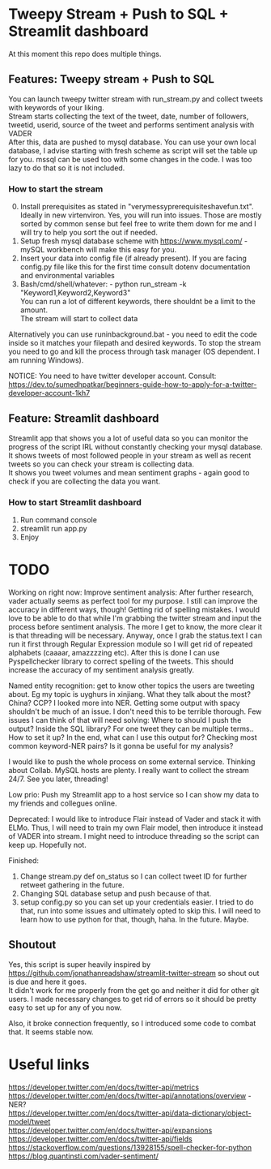 # Tweepy Stream + Push to SQL + Streamlit dashboard
At this moment this repo does multiple things.
## Features: Tweepy stream + Push to SQL
You can launch tweepy twitter stream with run_stream.py and collect tweets with keywords of your liking.  
Stream starts collecting the text of the tweet, date, number of followers, tweetid, userid, source of the tweet and performs sentiment analysis with VADER  
After this, data are pushed to mysql database. You can use your own local database, I advise starting with fresh scheme as script will set the table up for you. mssql can be used too with some changes in the code. I was too lazy to do that so it is not included.  
### How to start the stream
0. Install prerequisites as stated in "verymessyprerequisiteshavefun.txt".  Ideally in new virtenviron. Yes, you will run into issues. Those are mostly sorted by common sense but feel free to write them down for me and I will try to help you sort the out if needed.  
1. Setup fresh mysql database scheme with https://www.mysql.com/ - mySQL workbench will make this easy for you.  
2. Insert your data into config file (if already present). If you are facing config.py file like this for the first time consult dotenv documentation and environmental variables
3. Bash/cmd/shell/whatever: - python run_stream -k "Keyword1,Keyword2,Keyword3"  
You can run a lot of different keywords, there shouldnt be a limit to the amount.  
The stream will start to collect data

Alternatively you can use runinbackground.bat - you need to edit the code inside so it matches your filepath and desired keywords. To stop the stream you need to go and kill the process through task manager (OS dependent. I am running Windows).

NOTICE: You need to have twitter developer account. Consult: https://dev.to/sumedhpatkar/beginners-guide-how-to-apply-for-a-twitter-developer-account-1kh7  
  
## Feature: Streamlit dashboard
Streamlit app that shows you a lot of useful data so you can monitor the progress of the script IRL without constantly checking your mysql database. It shows tweets of most followed people in your stream as well as recent tweets so you can check your stream is collecting data.  
It shows you tweet volumes and mean sentiment graphs - again good to check if you are collecting the data you want.  
### How to start Streamlit dashboard
1. Run command console  
2. streamlit run app.py  
3. Enjoy  
  
# TODO
Working on right now:
Improve sentiment analysis: After further research, vader actually seems as perfect tool for my purpose. I still can improve the accuracy in different ways, though! Getting rid of spelling mistakes. I would love to be able to do that while I'm grabbing the twitter stream and input the process before sentiment analysis. The more I get to know, the more clear it is that threading will be necessary. Anyway, once I grab the status.text I can run it first through Regular Expression module so I will get rid of repeated alphabets (caaaar, amazzzzing etc). After this is done I can use Pyspellchecker library to correct spelling of the tweets. This should increase the accuracy of my sentiment analysis greatly.

Named entity recognition: get to know other topics the users are tweeting about. Eg my topic is uyghurs in xinjiang. What they talk about the most? China? CCP? 
I looked more into NER. Getting some output with spacy shouldn't be much of an issue. I don't need this to be terrible thorough. 
Few issues I can think of that will need solving:
Where to should I push the output? Inside the SQL library? For one tweet they can be multiple terms.. How to set it up? 
In the end, what can I use this output for? Checking most common keyword-NER pairs? Is it gonna be useful for my analysis?

I would like to push the whole process on some external service. Thinking about Collab. MySQL hosts are plenty. I really want to collect the stream 24/7. See you later, threading!  

Low prio:
Push my Streamlit app to a host service so I can show my data to my friends and collegues online.

Deprecated:
I would like to introduce Flair instead of Vader and stack it with ELMo. Thus, I will need to train my own Flair model, then introduce it instead of VADER into stream. I might need to introduce threading so the script can keep up. Hopefully not.

Finished:
1. Change stream.py def on_status so I can collect tweet ID for further retweet gathering in the future.
2. Changing SQL database setup and push because of that.
3. setup config.py so you can set up your credentials easier. I tried to do that, run into some issues and ultimately opted to skip this. I will need to learn how to use python for that, though, haha. In the future. Maybe.  

## Shoutout
Yes, this script is super heavily inspired by https://github.com/jonathanreadshaw/streamlit-twitter-stream so shout out is due and here it goes.  
It didn't work for me properly from the get go and neither it did for other git users. I made necessary changes to get rid of errors so it should be pretty easy to set up for any of you now. 

Also, it broke connection frequently, so I introduced some code to combat that. It seems stable now.  

# Useful links
https://developer.twitter.com/en/docs/twitter-api/metrics  
https://developer.twitter.com/en/docs/twitter-api/annotations/overview - NER?  
https://developer.twitter.com/en/docs/twitter-api/data-dictionary/object-model/tweet  
https://developer.twitter.com/en/docs/twitter-api/expansions  
https://developer.twitter.com/en/docs/twitter-api/fields  
https://stackoverflow.com/questions/13928155/spell-checker-for-python  
https://blog.quantinsti.com/vader-sentiment/  
